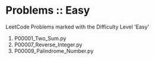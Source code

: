 # Problems :: Easy

LeetCode Problems marked with the Difficulty Level 'Easy'

1. P00001_Two_Sum.py
2. P00007_Reverse_Integer.py
3. P00009_Palindrome_Number.py
